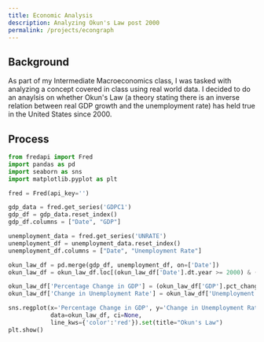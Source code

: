 ```yaml
---
title: Economic Analysis
description: Analyzing Okun's Law post 2000
permalink: /projects/econgraph
---
```

## Background
As part of my Intermediate Macroeconomics class, I was tasked with analyzing a concept covered in class using real world data. I decided to do an anaylsis on whether Okun's Law (a theory stating there is an inverse relation between real GDP growth and the unemployment rate) has held true in the United States since 2000.

## Process

```python
from fredapi import Fred
import pandas as pd
import seaborn as sns
import matplotlib.pyplot as plt

fred = Fred(api_key='')

gdp_data = fred.get_series('GDPC1')
gdp_df = gdp_data.reset_index()
gdp_df.columns = ["Date", "GDP"]

unemployment_data = fred.get_series('UNRATE')
unemployment_df = unemployment_data.reset_index()
unemployment_df.columns = ["Date", "Unemployment Rate"]

okun_law_df = pd.merge(gdp_df, unemployment_df, on=['Date'])
okun_law_df = okun_law_df.loc[(okun_law_df['Date'].dt.year >= 2000) & (okun_law_df['Date'].dt.month >= 1)]

okun_law_df['Percentage Change in GDP'] = (okun_law_df['GDP'].pct_change())*100
okun_law_df['Change in Unemployment Rate'] = okun_law_df['Unemployment Rate'].diff()

sns.regplot(x='Percentage Change in GDP', y='Change in Unemployment Rate',
            data=okun_law_df, ci=None,
            line_kws={'color':'red'}).set(title="Okun's Law")
plt.show()
```
